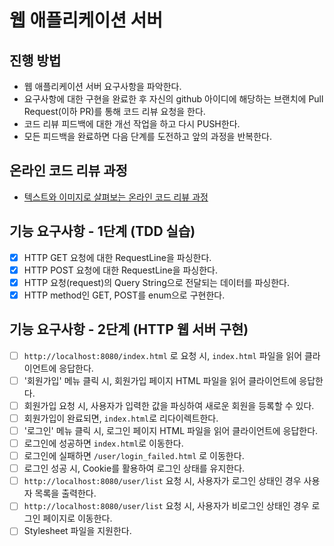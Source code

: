 # 웹 애플리케이션 서버
## 진행 방법
* 웹 애플리케이션 서버 요구사항을 파악한다.
* 요구사항에 대한 구현을 완료한 후 자신의 github 아이디에 해당하는 브랜치에 Pull Request(이하 PR)를 통해 코드 리뷰 요청을 한다.
* 코드 리뷰 피드백에 대한 개선 작업을 하고 다시 PUSH한다.
* 모든 피드백을 완료하면 다음 단계를 도전하고 앞의 과정을 반복한다.

## 온라인 코드 리뷰 과정
* [텍스트와 이미지로 살펴보는 온라인 코드 리뷰 과정](https://github.com/next-step/nextstep-docs/tree/master/codereview)

## 기능 요구사항 - 1단계 (TDD 실습) 
- [x] HTTP GET 요청에 대한 RequestLine을 파싱한다.
- [x] HTTP POST 요청에 대한 RequestLine을 파싱한다.
- [x] HTTP 요청(request)의 Query String으로 전달되는 데이터를 파싱한다.
- [x] HTTP method인 GET, POST를 enum으로 구현한다.

## 기능 요구사항 - 2단계 (HTTP 웹 서버 구현)
- [ ] `http://localhost:8080/index.html` 로 요청 시, `index.html` 파일을 읽어 클라이언트에 응답한다. 
- [ ] '회원가입' 메뉴 클릭 시, 회원가입 페이지 HTML 파일을 읽어 클라이언트에 응답한다.
- [ ] 회원가입 요청 시, 사용자가 입력한 값을 파싱하여 새로운 회원을 등록할 수 있다.
- [ ] 회원가입이 완료되면, `index.html`로 리다이렉트한다.
- [ ] '로그인' 메뉴 클릭 시, 로그인 페이지 HTML 파일을 읽어 클라이언트에 응답한다.
- [ ] 로그인에 성공하면 `index.html`로 이동한다.
- [ ] 로그인에 실패하면 `/user/login_failed.html` 로 이동한다.
- [ ] 로그인 성공 시, Cookie를 활용하여 로그인 상태를 유지한다.
- [ ] `http://localhost:8080/user/list` 요청 시, 사용자가 로그인 상태인 경우 사용자 목록을 출력한다.
- [ ] `http://localhost:8080/user/list` 요청 시, 사용자가 비로그인 상태인 경우 로그인 페이지로 이동한다.
- [ ] Stylesheet 파일을 지원한다.
